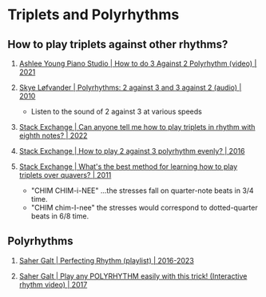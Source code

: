 # Triplets and Polyrhythms

## How to play triplets against other rhythms?

1. [Ashlee Young Piano Studio | How to do 3 Against 2 Polyrhythm (video) | 2021](https://www.youtube.com/watch?v=n0plki8p1rU)

1. [Skye Løfvander | Polyrhythms: 2 against 3 and 3 against 2 (audio) | 2010](https://www.youtube.com/watch?v=8ePgZPuhCAo)
   - Listen to the sound of 2 against 3 at various speeds

1. [Stack Exchange | Can anyone tell me how to play triplets in rhythm with eighth notes? | 2022](https://music.stackexchange.com/questions/123367/can-anyone-tell-me-how-to-play-triplets-in-rhythm-with-eighth-notes)

1. [Stack Exchange | How to play 2 against 3 polyrhythm evenly? | 2016](https://music.stackexchange.com/questions/42739/how-to-play-2-against-3-polyrhythm-evenly/45828)

1. [Stack Exchange | What's the best method for learning how to play triplets over quavers? | 2011](https://music.stackexchange.com/questions/3444/whats-the-best-method-for-learning-how-to-play-triplets-over-quavers)
   - "CHIM CHIM-i-NEE" ...the stresses fall on quarter-note beats in 3/4 time.
   - "CHIM chim-I-nee" the stresses would correspond to dotted-quarter beats in 6/8 time.


## Polyrhythms

1. [Saher Galt | Perfecting Rhythm (playlist) | 2016-2023](https://www.youtube.com/playlist?list=PLL_-wssODcBPiAtEQYgAMWLj2WJdMvYlm)

1. [Saher Galt | Play any POLYRHYTHM easily with this trick! (Interactive rhythm video) | 2017](https://www.youtube.com/watch?v=b29H5RLcijs)

